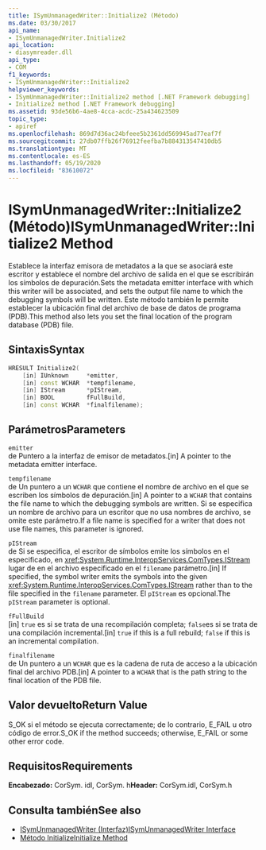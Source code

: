 ```yaml
---
title: ISymUnmanagedWriter::Initialize2 (Método)
ms.date: 03/30/2017
api_name:
- ISymUnmanagedWriter.Initialize2
api_location:
- diasymreader.dll
api_type:
- COM
f1_keywords:
- ISymUnmanagedWriter::Initialize2
helpviewer_keywords:
- ISymUnmanagedWriter::Initialize2 method [.NET Framework debugging]
- Initialize2 method [.NET Framework debugging]
ms.assetid: 93de56b6-4ae8-4cca-acdc-25a434623509
topic_type:
- apiref
ms.openlocfilehash: 869d7d36ac24bfeee5b2361dd569945ad77eaf7f
ms.sourcegitcommit: 27db07ffb26f76912feefba7b884313547410db5
ms.translationtype: MT
ms.contentlocale: es-ES
ms.lasthandoff: 05/19/2020
ms.locfileid: "83610072"
---
```

# <a name="isymunmanagedwriterinitialize2-method"></a><span data-ttu-id="946da-102">ISymUnmanagedWriter::Initialize2 (Método)</span><span class="sxs-lookup"><span data-stu-id="946da-102">ISymUnmanagedWriter::Initialize2 Method</span></span>
<span data-ttu-id="946da-103">Establece la interfaz emisora de metadatos a la que se asociará este escritor y establece el nombre del archivo de salida en el que se escribirán los símbolos de depuración.</span><span class="sxs-lookup"><span data-stu-id="946da-103">Sets the metadata emitter interface with which this writer will be associated, and sets the output file name to which the debugging symbols will be written.</span></span> <span data-ttu-id="946da-104">Este método también le permite establecer la ubicación final del archivo de base de datos de programa (PDB).</span><span class="sxs-lookup"><span data-stu-id="946da-104">This method also lets you set the final location of the program database (PDB) file.</span></span>  
  
## <a name="syntax"></a><span data-ttu-id="946da-105">Sintaxis</span><span class="sxs-lookup"><span data-stu-id="946da-105">Syntax</span></span>  
  
```cpp  
HRESULT Initialize2(  
    [in] IUnknown     *emitter,  
    [in] const WCHAR  *tempfilename,  
    [in] IStream      *pIStream,  
    [in] BOOL         fFullBuild,  
    [in] const WCHAR  *finalfilename);  
```  
  
## <a name="parameters"></a><span data-ttu-id="946da-106">Parámetros</span><span class="sxs-lookup"><span data-stu-id="946da-106">Parameters</span></span>  
 `emitter`  
 <span data-ttu-id="946da-107">de Puntero a la interfaz de emisor de metadatos.</span><span class="sxs-lookup"><span data-stu-id="946da-107">[in] A pointer to the metadata emitter interface.</span></span>  
  
 `tempfilename`  
 <span data-ttu-id="946da-108">de Un puntero a un `WCHAR` que contiene el nombre de archivo en el que se escriben los símbolos de depuración.</span><span class="sxs-lookup"><span data-stu-id="946da-108">[in] A pointer to a `WCHAR` that contains the file name to which the debugging symbols are written.</span></span> <span data-ttu-id="946da-109">Si se especifica un nombre de archivo para un escritor que no usa nombres de archivo, se omite este parámetro.</span><span class="sxs-lookup"><span data-stu-id="946da-109">If a file name is specified for a writer that does not use file names, this parameter is ignored.</span></span>  
  
 `pIStream`  
 <span data-ttu-id="946da-110">de Si se especifica, el escritor de símbolos emite los símbolos en el especificado, en <xref:System.Runtime.InteropServices.ComTypes.IStream> lugar de en el archivo especificado en el `filename` parámetro.</span><span class="sxs-lookup"><span data-stu-id="946da-110">[in] If specified, the symbol writer emits the symbols into the given <xref:System.Runtime.InteropServices.ComTypes.IStream> rather than to the file specified in the `filename` parameter.</span></span> <span data-ttu-id="946da-111">El `pIStream` es opcional.</span><span class="sxs-lookup"><span data-stu-id="946da-111">The `pIStream` parameter is optional.</span></span>  
  
 `fFullBuild`  
 <span data-ttu-id="946da-112">[in] `true` es si se trata de una recompilación completa; `false`es si se trata de una compilación incremental.</span><span class="sxs-lookup"><span data-stu-id="946da-112">[in] `true` if this is a full rebuild; `false` if this is an incremental compilation.</span></span>  
  
 `finalfilename`  
 <span data-ttu-id="946da-113">de Un puntero a un `WCHAR` que es la cadena de ruta de acceso a la ubicación final del archivo PDB.</span><span class="sxs-lookup"><span data-stu-id="946da-113">[in] A pointer to a `WCHAR` that is the path string to the final location of the PDB file.</span></span>  
  
## <a name="return-value"></a><span data-ttu-id="946da-114">Valor devuelto</span><span class="sxs-lookup"><span data-stu-id="946da-114">Return Value</span></span>  
 <span data-ttu-id="946da-115">S_OK si el método se ejecuta correctamente; de lo contrario, E_FAIL u otro código de error.</span><span class="sxs-lookup"><span data-stu-id="946da-115">S_OK if the method succeeds; otherwise, E_FAIL or some other error code.</span></span>  
  
## <a name="requirements"></a><span data-ttu-id="946da-116">Requisitos</span><span class="sxs-lookup"><span data-stu-id="946da-116">Requirements</span></span>  
 <span data-ttu-id="946da-117">**Encabezado:** CorSym. idl, CorSym. h</span><span class="sxs-lookup"><span data-stu-id="946da-117">**Header:** CorSym.idl, CorSym.h</span></span>  
  
## <a name="see-also"></a><span data-ttu-id="946da-118">Consulta también</span><span class="sxs-lookup"><span data-stu-id="946da-118">See also</span></span>

- [<span data-ttu-id="946da-119">ISymUnmanagedWriter (Interfaz)</span><span class="sxs-lookup"><span data-stu-id="946da-119">ISymUnmanagedWriter Interface</span></span>](isymunmanagedwriter-interface.md)
- [<span data-ttu-id="946da-120">Método Initialize</span><span class="sxs-lookup"><span data-stu-id="946da-120">Initialize Method</span></span>](isymunmanagedwriter-initialize-method.md)
